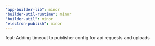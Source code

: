 ```yaml
---
"app-builder-lib": minor
"builder-util-runtime": minor
"builder-util": minor
"electron-publish": minor
---
```


feat: Adding timeout to publisher config for api requests and uploads
